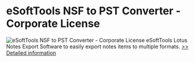 # eSoftTools NSF to PST Converter - Corporate License
![eSoftTools NSF to PST Converter - Corporate License](https://mycommerce.akamaized.net/api/pimages/P300877515/BIG/300877515.PNG)
eSoftTools Lotus Notes Export Software to easily export notes items to multiple formats.
[>> Detailed information](https://secure.shareit.com/shareit/product.html?productid=300877515&affiliateid=200057808)